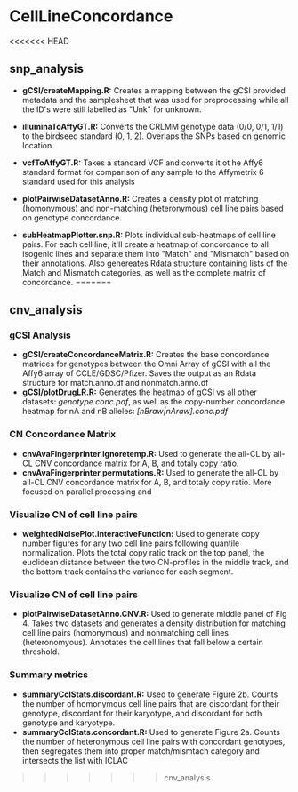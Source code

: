 # CellLineConcordance

<<<<<<< HEAD
## snp_analysis
  * **gCSI/createMapping.R:** Creates a mapping between the gCSI provided metadata and the samplesheet that was used for preprocessing while all the ID's were still labelled as "Unk" for unknown.
  * **illuminaToAffyGT.R:** Converts the CRLMM genotype data (0/0, 0/1, 1/1) to the birdseed standard (0, 1, 2).  Overlaps the SNPs based on genomic location
  
  * **vcfToAffyGT.R:** Takes a standard VCF and converts it ot he Affy6 standard format for comparison of any sample to the Affymetrix 6 standard used for this analysis
  * **plotPairwiseDatasetAnno.R:** Creates a density plot of matching (homonymous) and non-matching (heteronymous) cell line pairs based on genotype concordance.
  * **subHeatmapPlotter.snp.R:** Plots individual sub-heatmaps of cell line pairs.  For each cell line, it'll create a heatmap of concordance to all isogenic lines and separate them into "Match" and "Mismatch" based on their annotations. Also genereates Rdata structure containing lists of the Match and Mismatch categories, as well as the complete matrix of concordance.
=======
## cnv_analysis

### gCSI Analysis
  * **gCSI/createConcordanceMatrix.R:** Creates the base concordance matrices for genotypes between the Omni Array of gCSI with all the Affy6 array of CCLE/GDSC/Pfizer.  Saves the output as an Rdata structure for match.anno.df and nonmatch.anno.df
  * **gCSI/plotDrugLR.R:** Generates the heatmap of gCSI vs all other datasets: *genotype.conc.pdf*, as well as the copy-number concordance heatmap for nA and nB alleles: *[nBraw|nAraw].conc.pdf*

### CN Concordance Matrix
  * **cnvAvaFingerprinter.ignoretemp.R:** Used to generate the all-CL by all-CL CNV concordance matrix for A, B, and totaly copy ratio.
  * **cnvAvaFingerprinter.permutations.R:** Used to generate the all-CL by all-CL CNV concordance matrix for A, B, and totaly copy ratio. More focused on parallel processing and 

### Visualize CN of cell line pairs
  * **weightedNoisePlot.interactiveFunction:** Used to generate copy number figures for any two cell line pairs following quantile normalization.  Plots the total copy ratio track on the top panel, the euclidean distance between the two CN-profiles in the middle track, and the bottom track contains the variance for each segment.

### Visualize CN of cell line pairs
  * **plotPairwiseDatasetAnno.CNV.R:** Used to generate middle panel of Fig 4. Takes two datasets and generates a density distribution for matching cell line pairs (homonymous) and nonmatching cell lines (heteronomyous).  Annotates the cell lines that fall below a certain threshold.

### Summary metrics  
  * **summaryCclStats.discordant.R:** Used to generate Figure 2b.  Counts the number of homonymous cell line pairs that are discordant for their genotype, discordant for their karyotype, and discordant for both genotype and karyotype.
  * **summaryCclStats.concordant.R:** Used to generate Figure 2a.  Counts the number of heteronymous cell line pairs with concordant genotypes, then segregates them into proper match/mismtach category and intersects the list with ICLAC
>>>>>>> cnv_analysis
